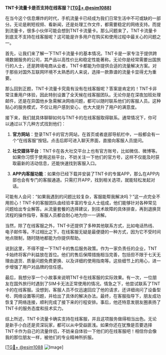 **TNT卡流量卡是否支持在线客服？[[TG💪+ @esim1088](https://t.me/s/esim1088)]**

在当今这个信息爆炸的时代，手机流量卡已经成为我们日常生活中不可或缺的一部分。无论是刷短视频、看新闻，还是处理工作文件，都需要稳定的网络支持。而提到流量卡，很多小伙伴可能会想到TNT卡流量卡。那么问题来了，TNT卡流量卡到底支不支持在线客服呢？这可能是许多用户在购买和使用过程中最关心的问题之一。

首先，让我们来了解一下TNT卡流量卡的基本情况。TNT卡是一家专注于提供跨境数据服务的公司，其产品以高性价比和稳定性能著称。无论你是经常需要出国旅行的人士，还是跨境电商从业者，TNT卡都能为你提供合适的流量解决方案。对于那些对国外互联网环境不太熟悉的人来说，选择一款靠谱的流量卡显得尤为重要。

那么回到正题，TNT卡流量卡究竟有没有在线客服呢？答案是肯定的！TNT卡非常注重用户体验，因此特别设置了全天候在线客服团队。无论你是在深夜加班处理邮件，还是在异国他乡急需解决网络问题，都可以随时联系他们的客服人员。这种贴心的服务模式，不仅让用户感到安心，也大大提升了用户的满意度。

接下来，我们就具体聊聊如何与TNT卡的在线客服取得联系。通常情况下，你可以通过以下几种方式找到他们：

1. **官方网站**：登录TNT卡的官方网站，在首页或者底部导航栏中，一般都会有一个“在线客服”按钮。点击后即可进入聊天界面，直接向客服人员提问。
   
2. **社交媒体平台**：TNT卡在各大社交平台上也有官方账号，比如微信、微博等。如果你习惯于使用这些平台，不妨关注一下他们的官方号，这样不仅能及时获取最新的活动信息，还能快速找到客服入口。

3. **APP内客服功能**：如果你已经下载并安装了TNT卡的专属APP，那么在APP内部也会有专门的客服通道。只需打开APP，找到相关选项，就能轻松发起对话。

可能有人会问：“如果我遇到的问题比较复杂，客服能帮我解决吗？”这一点完全不用担心！TNT卡的客服团队由经验丰富的专业人士组成，他们能够针对各种常见问题给出专业解答。从流量套餐的选择建议，到技术故障的具体排查，再到退换货流程的操作指导，客服人员都会耐心地为你一一讲解。

当然，除了在线客服之外，TNT卡还提供了多种其他联系方式，比如电话热线、电子邮件等。不过相比之下，在线客服无疑是最便捷的一种方式，因为它不受时间地点限制，随时随地都能为你提供帮助。

说到这里，不得不提一下TNT卡的售后服务政策。作为一家负责任的企业，TNT卡始终将客户利益放在首位。他们的售后保障措施相当完善，包括但不限于七天无理由退货、质量问题免费更换、以及详细的使用指南等。这些细节上的用心，进一步增强了用户对品牌的信任感。

最后，我想分享一个小故事来说明TNT卡在线客服的实际效果。有一次，一位朋友在国外旅行时遇到了SIM卡无法正常使用的情况。情急之下，他尝试联系了TNT卡的在线客服。没想到，客服人员不仅迅速回应了他的请求，还详细询问了设备型号、网络设置等问题，并给出了具体的解决办法。最终，在客服指导下，朋友成功恢复了网络连接，顺利完成了接下来的行程安排。事后，他还特意发朋友圈表扬了TNT卡的服务态度和技术实力。

综上所述，TNT卡流量卡确实支持在线客服，并且这项服务做得相当出色。无论是新手小白还是资深玩家，都可以从中受益匪浅。如果你还在犹豫是否要选择TNT卡作为自己的流量伴侣，不妨亲自体验一下他们的在线客服吧！相信你会像我的那位朋友一样，被他们的专业精神所折服。

[[TG💪+ @esim1088](https://t.me/s/esim1088) ![Image](https://i.postimg.cc/4NQfJmqS/Snipaste-2025-05-13-00-14-12.png)]
